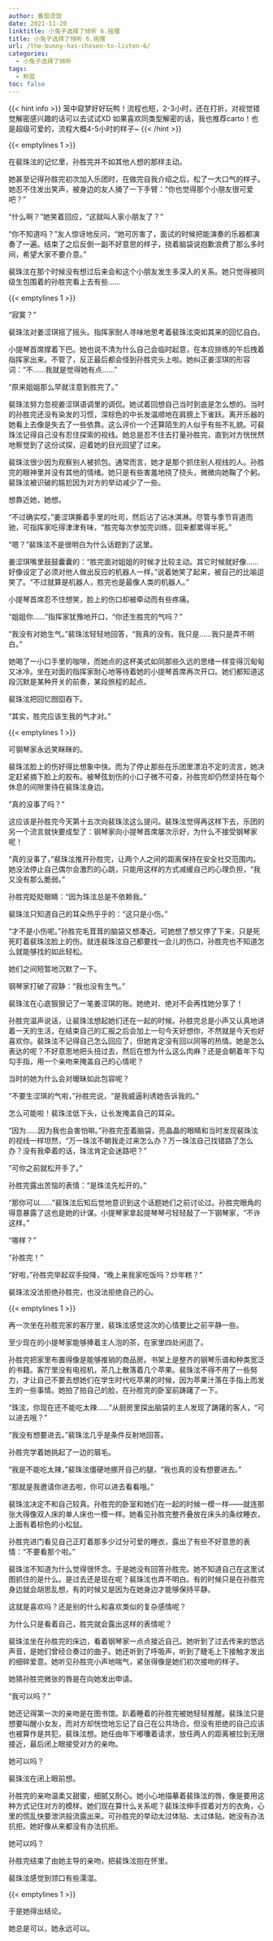 ```yaml
---
author: 番茄烫饭
date: 2021-11-20
linktitle: 小兔子选择了倾听 6.摇摆
title: 小兔子选择了倾听 6.摇摆
url: /the-bunny-has-chosen-to-listen-6/
categories:
  - 小兔子选择了倾听
tags:
  - 粉蓝
toc: false
---
```


{{< hint info >}}
笼中窥梦好好玩鸭！流程也短，2-3小时，还在打折，对视觉错觉解密感兴趣的话可以去试试XD
如果喜欢同类型解密的话，我也推荐carto！也是超级可爱的，流程大概4-5小时的样子~
{{< /hint >}}

<!--more-->

{{< emptylines 1 >}}

在裴珠泫的记忆里，孙胜完并不如其他人想的那样主动。

她甚至记得孙胜完初次加入乐团时，在做完自我介绍之后，松了一大口气的样子。她忍不住发出笑声，被身边的友人捅了一下手臂：“你也觉得那个小朋友很可爱吧？”

“什么啊？”她笑着回应，“这就叫人家小朋友了？”

“你不知道吗？”友人惊讶地反问，“她可厉害了，面试的时候把能演奏的乐器都演奏了一遍。结束了之后反倒一副不好意思的样子，挠着脑袋说抱歉浪费了那么多时间，希望大家不要介意。”

裴珠泫在那个时候没有想过后来会和这个小朋友发生多深入的关系。她只觉得被同级生包围着的孙胜完看上去有些……

{{< emptylines 1 >}}

“寂寞？”

裴珠泫对姜涩琪摇了摇头。指挥家耐人寻味地思考着裴珠泫突如其来的回忆自白。

小提琴首席撑着下巴。她也说不清为什么自己会临时起意，在本应排练的午后拽着指挥家出来。不管了，反正最后都会怪到孙胜完头上啦。她纠正姜涩琪的形容词：“不……我就是觉得她有点……”

“原来姐姐那么早就注意到胜完了。”

裴珠泫努力忽视姜涩琪语调里的调侃。她试着回想自己当时到底是怎么想的。当时的孙胜完还没有染发的习惯，深棕色的中长发温顺地在肩膀上下雀跃。离开乐器的她看上去像是失去了一些依靠。这么评价一个还算陌生的人似乎有些不礼貌。可裴珠泫记得自己没有忍住探索的视线。她总是忍不住去打量孙胜完，直到对方恍恍然地察觉到了这份试探，迎着她的目光回望了过来。

裴珠泫很少因为观察别人被抓包。通常而言，她才是那个抓住别人视线的人。孙胜完的眼神里并没有其他的情绪。她只是有些害羞地挠了挠头，微微向她鞠了个躬。裴珠泫被识破的尴尬因为对方的举动减少了一些。

想靠近她，她想。

“不过确实哎，”姜涩琪撕着手里的吐司，然后沾了沾冰淇淋。尽管与季节背道而驰，可指挥家吃得津津有味，“胜完每次参加完训练，回来都累得半死。”

“嗯？”裴珠泫不是很明白为什么话题到了这里。

姜涩琪嘴里鼓鼓囊囊的：“胜完面对姐姐的时候才比较主动。其它时候就好像……好像设定了必须对他人做出反应的机器人一样。”说着她笑了起来，被自己的比喻逗笑了。“不过就算是机器人，胜完也是最像人类的机器人。”

小提琴首席忍不住想笑，脸上的伤口却被牵动而有些疼痛。

“姐姐你……”指挥家犹豫地开口，“你还生胜完的气吗？”

“我没有对她生气。”裴珠泫轻轻地回答，“我真的没有。我只是……我只是弄不明白。”

她喝了一小口手里的咖啡，而她点的这杯美式如同那些久远的思绪一样变得沉甸甸又冰冷。坐在对面的指挥家耐心地等待着她的小提琴首席再次开口。她们都知道这段沉默是某种开关的前奏，某段旅程的起点。

裴珠泫把回忆囫囵吞下。

“其实，胜完应该生我的气才对。”

{{< emptylines 1 >}}

可钢琴家永远笑眯眯的。

裴珠泫脸上的伤好得比想象中快。而为了停止那些在乐团里漂泊不定的流言，她决定赶紧摘下脸上的胶布。被琴弦划伤的小口子微不可查，孙胜完却仍然坚持在每个休息的间隙里待在裴珠泫身边。

“真的没事了吗？”

这应该是孙胜完今天第十五次向裴珠泫这么提问。裴珠泫觉得再这样下去，乐团的另一个流言就快要成型了：钢琴家向小提琴首席屡次示好，为什么不接受钢琴家呢！

“真的没事了，”裴珠泫推开孙胜完，让两个人之间的距离保持在安全社交范围内。她没法停止自己偶尔会激烈的心跳，只能用这样的方式减缓自己的心理负担，“我又没有那么脆弱。”

孙胜完眨眨眼睛：“因为珠泫总是不依赖我。”

裴珠泫只知道自己的耳朵热乎乎的：“这只是小伤。”

“才不是小伤呢。”孙胜完毛茸茸的脑袋又想凑近。可她想了想又停了下来，只是死死盯着裴珠泫脸上的伤。就连裴珠泫自己都要找一会儿的伤口，孙胜完也不知道怎么就能够找的如此轻松。

她们之间短暂地沉默了一下。

钢琴家打破了寂静：“我也没有生气。”

裴珠泫在心底狠狠记了一笔姜涩琪的账。她绝对、绝对不会再找她分享了！

孙胜完温声说话，让裴珠泫想起她们还在一起的时候。孙胜完总是小声又认真地讲着一天的生活，在结束自己的汇报之后会加上一句今天好想你，不然就是今天也好喜欢你。裴珠泫不记得自己怎么回应了，但她肯定没有回以同等的热情。她是怎么表达的呢？不好意思地把头扭过去，然后在想为什么这么肉麻？还是会朝着年下勾勾手指，用一个亲吻来掩盖自己的心情呢？

当时的她为什么会对暧昧如此包容呢？

“不要生涩琪的气啦，”孙胜完说，“是我威逼利诱她告诉我的。”

怎么可能啦！裴珠泫低下头，让长发掩盖自己的耳朵。

“因为……因为我也会害怕嘛。”孙胜完歪着脑袋，亮晶晶的眼睛和当时发现裴珠泫的视线一样坦然，“万一珠泫不朝我走过来怎么办？万一珠泫自己找错路了怎么办？没有我牵着的话，珠泫肯定会迷路吧？”

“可你之前就松开手了。”

孙胜完露出苦恼的表情：“是珠泫先松开的。”

“那你可以……”裴珠泫后知后觉地意识到这个话题她们之前讨论过。孙胜完眼角的得意暴露了这也是她的计谋。小提琴家拿起提琴琴弓轻轻敲了一下钢琴家，“不许这样。”

“哪样？”

“孙胜完！”

“好啦，”孙胜完举起双手投降，“晚上来我家吃饭吗？炒年糕？”

裴珠泫没法拒绝孙胜完，也没法拒绝自己的心。

{{< emptylines 1 >}}

再一次坐在孙胜完家的客厅里，裴珠泫感觉这次的心情要比之前平静一些。

至少现在的小提琴家能够捧着主人泡的茶，在家里四处闲逛了。

孙胜完把家里布置得像是能够推销的商品房。书架上是整齐的钢琴乐谱和种类宽泛的书籍。客厅里没有电视机，茶几上散落着几个苹果。裴珠泫不得不用了一些努力，才让自己不要去想她们在学生时代吃苹果的时候，因为苹果汁落在手指上而发生的一些事情。她拍了拍自己的脸，在孙胜完的卧室前踌躇了一下。

“珠泫，你现在还不能吃太辣……”从厨房里探出脑袋的主人发现了踌躇的客人，“可以进去哦？”

“我没有想要进去。”裴珠泫几乎是条件反射地回答。

孙胜完学着她挑起了一边的眉毛。

“我是不能吃太辣，”裴珠泫僵硬地挪开自己的腿，“我也真的没有想要进去。”

“那就是我邀请你进去啦，你可以进去看看哦。”

裴珠泫决定不和自己较真。孙胜完的卧室和她们在一起的时候一模一样——就连那张大得像双人床的单人床也一模一样。她看见孙胜完整齐叠放在床头的条纹睡衣，上面有着棕色的小松鼠。

孙胜完进门看见自己正盯着那多少过分可爱的睡衣，露出了有些不好意思的表情：“不要看那个啦。”

裴珠泫不知道为什么觉得很怀念。于是她没有回答孙胜完。她不知道自己在这里试图抓住的是什么。是过去还是现在呢？裴珠泫也弄不明白。有的时候只是在孙胜完身边就会胡思乱想，有的时候又是因为在她身边才能够保持平静。

这就是喜欢吗？还是别的什么和喜欢类似的复杂感情呢？

为什么只是看着自己，胜完就会露出这样的表情呢？

裴珠泫坐在孙胜完的床边，看着钢琴家一点点接近自己。她听到了过去传来的悠远声音，是她们曾经合奏过的曲子。她还听到了呼吸声，听到了睫毛上下接触才发出的细碎爱意。她听见孙胜完小声地喘气，紧张得像是她们初次接吻的样子。

她猜孙胜完微张的唇是在向她发出申请。

“我可以吗？”

她还记得第一次的亲吻是在图书馆。趴着睡着的孙胜完被她轻轻推醒。裴珠泫只是想要叫醒小女友，而对方却恍惚地忘记了自己在公共场合。但没有拒绝的自己应该也被算作是共犯，裴珠泫想。她任由年下嘟囔着请求，放任两人的距离被拉到无限接近，最后闭上眼接受对方的亲吻。

她可以吗？

裴珠泫在闭上眼前想。

孙胜完的亲吻温柔又甜蜜，细腻又耐心。她小心地描摹着裴珠泫的唇，像是要用这种方式记住对方的模样。她们现在算什么关系呢？裴珠泫伸手捏着对方的衣角，心里的慌乱快要泄洪般流露出来。可孙胜完的举动太过体贴、太过体贴，她没有办法抗拒。她好像从来都没有办法抗拒。

她可以吗？

孙胜完结束了由她主导的亲吻，把裴珠泫抱在怀里。

裴珠泫感觉到领口有些濡湿。

{{< emptylines 1 >}}

于是她得出结论。

她总是可以，她永远可以。
